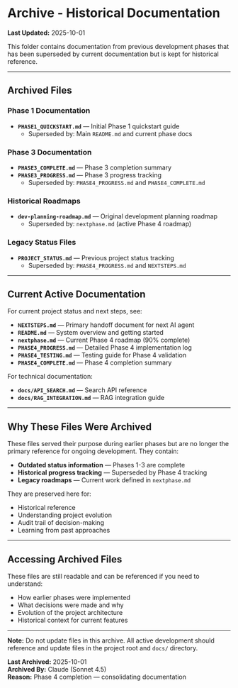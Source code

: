 # Archive - Historical Documentation

**Last Updated:** 2025-10-01

This folder contains documentation from previous development phases that has been superseded by current documentation but is kept for historical reference.

---

## Archived Files

### Phase 1 Documentation
- **`PHASE1_QUICKSTART.md`** — Initial Phase 1 quickstart guide
  - Superseded by: Main `README.md` and current phase docs

### Phase 3 Documentation  
- **`PHASE3_COMPLETE.md`** — Phase 3 completion summary
- **`PHASE3_PROGRESS.md`** — Phase 3 progress tracking
  - Superseded by: `PHASE4_PROGRESS.md` and `PHASE4_COMPLETE.md`

### Historical Roadmaps
- **`dev-planning-roadmap.md`** — Original development planning roadmap
  - Superseded by: `nextphase.md` (active Phase 4 roadmap)

### Legacy Status Files
- **`PROJECT_STATUS.md`** — Previous project status tracking
  - Superseded by: `PHASE4_PROGRESS.md` and `NEXTSTEPS.md`

---

## Current Active Documentation

For current project status and next steps, see:

- **`NEXTSTEPS.md`** — Primary handoff document for next AI agent
- **`README.md`** — System overview and getting started
- **`nextphase.md`** — Current Phase 4 roadmap (90% complete)
- **`PHASE4_PROGRESS.md`** — Detailed Phase 4 implementation log
- **`PHASE4_TESTING.md`** — Testing guide for Phase 4 validation
- **`PHASE4_COMPLETE.md`** — Phase 4 completion summary

For technical documentation:
- **`docs/API_SEARCH.md`** — Search API reference
- **`docs/RAG_INTEGRATION.md`** — RAG integration guide

---

## Why These Files Were Archived

These files served their purpose during earlier phases but are no longer the primary reference for ongoing development. They contain:

- **Outdated status information** — Phases 1-3 are complete
- **Historical progress tracking** — Superseded by Phase 4 tracking
- **Legacy roadmaps** — Current work defined in `nextphase.md`

They are preserved here for:
- Historical reference
- Understanding project evolution
- Audit trail of decision-making
- Learning from past approaches

---

## Accessing Archived Files

These files are still readable and can be referenced if you need to understand:
- How earlier phases were implemented
- What decisions were made and why
- Evolution of the project architecture
- Historical context for current features

---

**Note:** Do not update files in this archive. All active development should reference and update files in the project root and `docs/` directory.

**Last Archived:** 2025-10-01  
**Archived By:** Claude (Sonnet 4.5)  
**Reason:** Phase 4 completion — consolidating documentation

